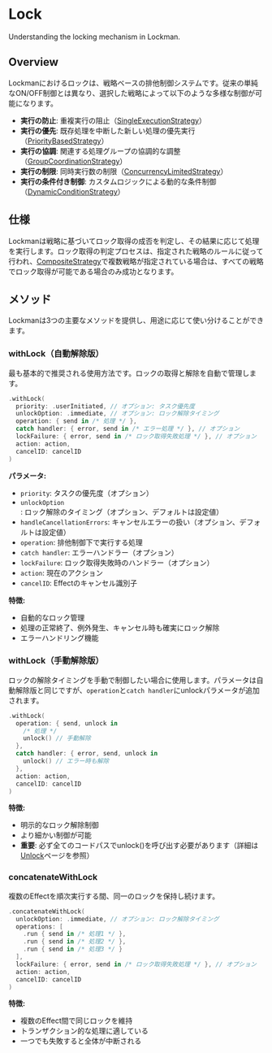 # Lock

Understanding the locking mechanism in Lockman.

## Overview

Lockmanにおけるロックは、戦略ベースの排他制御システムです。従来の単純なON/OFF制御とは異なり、選択した戦略によって以下のような多様な制御が可能になります。

- **実行の防止**: 重複実行の阻止（[SingleExecutionStrategy](<doc:SingleExecutionStrategy>)）
- **実行の優先**: 既存処理を中断した新しい処理の優先実行（[PriorityBasedStrategy](<doc:PriorityBasedStrategy>)）
- **実行の協調**: 関連する処理グループの協調的な調整（[GroupCoordinationStrategy](<doc:GroupCoordinationStrategy>)）
- **実行の制限**: 同時実行数の制限（[ConcurrencyLimitedStrategy](<doc:ConcurrencyLimitedStrategy>)）
- **実行の条件付き制御**: カスタムロジックによる動的な条件制御（[DynamicConditionStrategy](<doc:DynamicConditionStrategy>)）

## 仕様

Lockmanは戦略に基づいてロック取得の成否を判定し、その結果に応じて処理を実行します。ロック取得の判定プロセスは、指定された戦略のルールに従って行われ、[CompositeStrategy](<doc:CompositeStrategy>)で複数戦略が指定されている場合は、すべての戦略でロック取得が可能である場合のみ成功となります。

## メソッド

Lockmanは3つの主要なメソッドを提供し、用途に応じて使い分けることができます。

### withLock（自動解除版）

最も基本的で推奨される使用方法です。ロックの取得と解除を自動で管理します。

```swift
.withLock(
  priority: .userInitiated, // オプション: タスク優先度
  unlockOption: .immediate, // オプション: ロック解除タイミング
  operation: { send in /* 処理 */ },
  catch handler: { error, send in /* エラー処理 */ }, // オプション
  lockFailure: { error, send in /* ロック取得失敗処理 */ }, // オプション
  action: action,
  cancelID: cancelID
)
```

**パラメータ:**
- `priority`: タスクの優先度（オプション）
- `unlockOption`: ロック解除のタイミング（オプション、デフォルトは設定値）
- `handleCancellationErrors`: キャンセルエラーの扱い（オプション、デフォルトは設定値）
- `operation`: 排他制御下で実行する処理
- `catch handler`: エラーハンドラー（オプション）
- `lockFailure`: ロック取得失敗時のハンドラー（オプション）
- `action`: 現在のアクション
- `cancelID`: Effectのキャンセル識別子

**特徴:**
- 自動的なロック管理
- 処理の正常終了、例外発生、キャンセル時も確実にロック解除
- エラーハンドリング機能

### withLock（手動解除版）

ロックの解除タイミングを手動で制御したい場合に使用します。パラメータは自動解除版と同じですが、`operation`と`catch handler`にunlockパラメータが追加されます。

```swift
.withLock(
  operation: { send, unlock in 
    /* 処理 */
    unlock() // 手動解除
  },
  catch handler: { error, send, unlock in 
    unlock() // エラー時も解除
  },
  action: action,
  cancelID: cancelID
)
```

**特徴:**
- 明示的なロック解除制御
- より細かい制御が可能
- **重要**: 必ず全てのコードパスでunlock()を呼び出す必要があります（詳細は[Unlock](<doc:Unlock>)ページを参照）

### concatenateWithLock

複数のEffectを順次実行する間、同一のロックを保持し続けます。

```swift
.concatenateWithLock(
  unlockOption: .immediate, // オプション: ロック解除タイミング
  operations: [
    .run { send in /* 処理1 */ },
    .run { send in /* 処理2 */ },
    .run { send in /* 処理3 */ }
  ],
  lockFailure: { error, send in /* ロック取得失敗処理 */ }, // オプション
  action: action,
  cancelID: cancelID
)
```

**特徴:**
- 複数のEffect間で同じロックを維持
- トランザクション的な処理に適している
- 一つでも失敗すると全体が中断される

